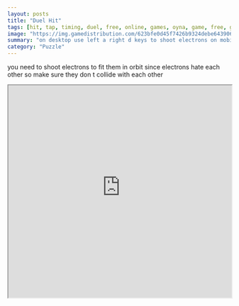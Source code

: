 ```yaml
---
layout: posts
title: "Duel Hit"
tags: [hit, tap, timing, duel, free, online, games, oyna, game, free, games, play, play, games]
image: "https://img.gamedistribution.com/623bfe0d45f7426b9324debe643906e8.jpg"
summary: "on desktop use left a right d keys to shoot electrons on mobile use left right tap to shoot electrons  free online games oyna game free games play play games"
category: "Puzzle"
---
```


you need to shoot electrons to fit them in orbit since electrons hate each other so make sure they don t collide with each other

<iframe width="100%" height="480px;" src="https://html5.gamedistribution.com/623bfe0d45f7426b9324debe643906e8/"></iframe>